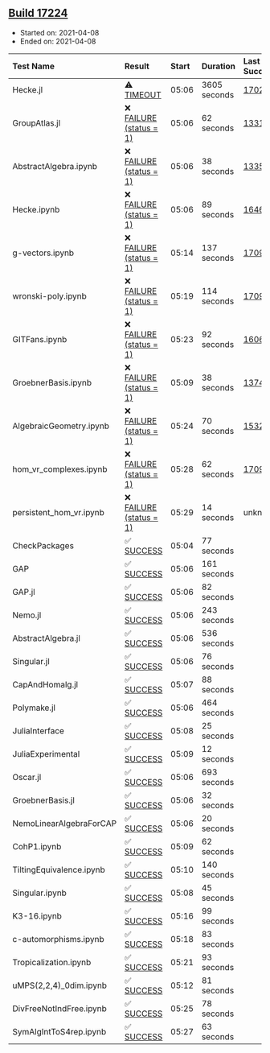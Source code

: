 ## [Build 17224](https://oscarci.mathematik.uni-kl.de/job/oscar/17224/)

* Started on: 2021-04-08
* Ended on: 2021-04-08

| Test Name    | Result | Start | Duration | Last Success | First Failure |
|:-------------|:-------|:------|:---------|:-------------|:--------------|
| Hecke.jl | ⚠ [TIMEOUT](https://oscarci.mathematik.uni-kl.de/job/oscar/17224/artifact/logs/build-17224/Hecke.jl.log) | 05:06 | 3605 seconds | [17022](https://oscarci.mathematik.uni-kl.de/job/oscar/17022/) | [17023](https://oscarci.mathematik.uni-kl.de/job/oscar/17023/) |
| GroupAtlas.jl | ❌ [FAILURE (status = 1)](https://oscarci.mathematik.uni-kl.de/job/oscar/17224/artifact/logs/build-17224/GroupAtlas.jl.log) | 05:06 | 62 seconds | [13311](https://oscarci.mathematik.uni-kl.de/job/oscar/13311/) | [13312](https://oscarci.mathematik.uni-kl.de/job/oscar/13312/) |
| AbstractAlgebra.ipynb | ❌ [FAILURE (status = 1)](https://oscarci.mathematik.uni-kl.de/job/oscar/17224/artifact/logs/build-17224/AbstractAlgebra.ipynb.log) | 05:06 | 38 seconds | [13355](https://oscarci.mathematik.uni-kl.de/job/oscar/13355/) | [13356](https://oscarci.mathematik.uni-kl.de/job/oscar/13356/) |
| Hecke.ipynb | ❌ [FAILURE (status = 1)](https://oscarci.mathematik.uni-kl.de/job/oscar/17224/artifact/logs/build-17224/Hecke.ipynb.log) | 05:06 | 89 seconds | [16463](https://oscarci.mathematik.uni-kl.de/job/oscar/16463/) | [16464](https://oscarci.mathematik.uni-kl.de/job/oscar/16464/) |
| g-vectors.ipynb | ❌ [FAILURE (status = 1)](https://oscarci.mathematik.uni-kl.de/job/oscar/17224/artifact/logs/build-17224/g-vectors.ipynb.log) | 05:14 | 137 seconds | [17099](https://oscarci.mathematik.uni-kl.de/job/oscar/17099/) | [17100](https://oscarci.mathematik.uni-kl.de/job/oscar/17100/) |
| wronski-poly.ipynb | ❌ [FAILURE (status = 1)](https://oscarci.mathematik.uni-kl.de/job/oscar/17224/artifact/logs/build-17224/wronski-poly.ipynb.log) | 05:19 | 114 seconds | [17098](https://oscarci.mathematik.uni-kl.de/job/oscar/17098/) | [17099](https://oscarci.mathematik.uni-kl.de/job/oscar/17099/) |
| GITFans.ipynb | ❌ [FAILURE (status = 1)](https://oscarci.mathematik.uni-kl.de/job/oscar/17224/artifact/logs/build-17224/GITFans.ipynb.log) | 05:23 | 92 seconds | [16068](https://oscarci.mathematik.uni-kl.de/job/oscar/16068/) | [16069](https://oscarci.mathematik.uni-kl.de/job/oscar/16069/) |
| GroebnerBasis.ipynb | ❌ [FAILURE (status = 1)](https://oscarci.mathematik.uni-kl.de/job/oscar/17224/artifact/logs/build-17224/GroebnerBasis.ipynb.log) | 05:09 | 38 seconds | [13748](https://oscarci.mathematik.uni-kl.de/job/oscar/13748/) | [13749](https://oscarci.mathematik.uni-kl.de/job/oscar/13749/) |
| AlgebraicGeometry.ipynb | ❌ [FAILURE (status = 1)](https://oscarci.mathematik.uni-kl.de/job/oscar/17224/artifact/logs/build-17224/AlgebraicGeometry.ipynb.log) | 05:24 | 70 seconds | [15322](https://oscarci.mathematik.uni-kl.de/job/oscar/15322/) | [15323](https://oscarci.mathematik.uni-kl.de/job/oscar/15323/) |
| hom_vr_complexes.ipynb | ❌ [FAILURE (status = 1)](https://oscarci.mathematik.uni-kl.de/job/oscar/17224/artifact/logs/build-17224/hom_vr_complexes.ipynb.log) | 05:28 | 62 seconds | [17099](https://oscarci.mathematik.uni-kl.de/job/oscar/17099/) | [17100](https://oscarci.mathematik.uni-kl.de/job/oscar/17100/) |
| persistent_hom_vr.ipynb | ❌ [FAILURE (status = 1)](https://oscarci.mathematik.uni-kl.de/job/oscar/17224/artifact/logs/build-17224/persistent_hom_vr.ipynb.log) | 05:29 | 14 seconds | unknown | unknown |
| CheckPackages | ✅ [SUCCESS](https://oscarci.mathematik.uni-kl.de/job/oscar/17224/artifact/logs/build-17224/CheckPackages.log) | 05:04 | 77 seconds |  |  |
| GAP | ✅ [SUCCESS](https://oscarci.mathematik.uni-kl.de/job/oscar/17224/artifact/logs/build-17224/GAP.log) | 05:06 | 161 seconds |  |  |
| GAP.jl | ✅ [SUCCESS](https://oscarci.mathematik.uni-kl.de/job/oscar/17224/artifact/logs/build-17224/GAP.jl.log) | 05:06 | 82 seconds |  |  |
| Nemo.jl | ✅ [SUCCESS](https://oscarci.mathematik.uni-kl.de/job/oscar/17224/artifact/logs/build-17224/Nemo.jl.log) | 05:06 | 243 seconds |  |  |
| AbstractAlgebra.jl | ✅ [SUCCESS](https://oscarci.mathematik.uni-kl.de/job/oscar/17224/artifact/logs/build-17224/AbstractAlgebra.jl.log) | 05:06 | 536 seconds |  |  |
| Singular.jl | ✅ [SUCCESS](https://oscarci.mathematik.uni-kl.de/job/oscar/17224/artifact/logs/build-17224/Singular.jl.log) | 05:06 | 76 seconds |  |  |
| CapAndHomalg.jl | ✅ [SUCCESS](https://oscarci.mathematik.uni-kl.de/job/oscar/17224/artifact/logs/build-17224/CapAndHomalg.jl.log) | 05:07 | 88 seconds |  |  |
| Polymake.jl | ✅ [SUCCESS](https://oscarci.mathematik.uni-kl.de/job/oscar/17224/artifact/logs/build-17224/Polymake.jl.log) | 05:06 | 464 seconds |  |  |
| JuliaInterface | ✅ [SUCCESS](https://oscarci.mathematik.uni-kl.de/job/oscar/17224/artifact/logs/build-17224/JuliaInterface.log) | 05:08 | 25 seconds |  |  |
| JuliaExperimental | ✅ [SUCCESS](https://oscarci.mathematik.uni-kl.de/job/oscar/17224/artifact/logs/build-17224/JuliaExperimental.log) | 05:09 | 12 seconds |  |  |
| Oscar.jl | ✅ [SUCCESS](https://oscarci.mathematik.uni-kl.de/job/oscar/17224/artifact/logs/build-17224/Oscar.jl.log) | 05:06 | 693 seconds |  |  |
| GroebnerBasis.jl | ✅ [SUCCESS](https://oscarci.mathematik.uni-kl.de/job/oscar/17224/artifact/logs/build-17224/GroebnerBasis.jl.log) | 05:06 | 32 seconds |  |  |
| NemoLinearAlgebraForCAP | ✅ [SUCCESS](https://oscarci.mathematik.uni-kl.de/job/oscar/17224/artifact/logs/build-17224/NemoLinearAlgebraForCAP.log) | 05:06 | 20 seconds |  |  |
| CohP1.ipynb | ✅ [SUCCESS](https://oscarci.mathematik.uni-kl.de/job/oscar/17224/artifact/logs/build-17224/CohP1.ipynb.log) | 05:09 | 62 seconds |  |  |
| TiltingEquivalence.ipynb | ✅ [SUCCESS](https://oscarci.mathematik.uni-kl.de/job/oscar/17224/artifact/logs/build-17224/TiltingEquivalence.ipynb.log) | 05:10 | 140 seconds |  |  |
| Singular.ipynb | ✅ [SUCCESS](https://oscarci.mathematik.uni-kl.de/job/oscar/17224/artifact/logs/build-17224/Singular.ipynb.log) | 05:08 | 45 seconds |  |  |
| K3-16.ipynb | ✅ [SUCCESS](https://oscarci.mathematik.uni-kl.de/job/oscar/17224/artifact/logs/build-17224/K3-16.ipynb.log) | 05:16 | 99 seconds |  |  |
| c-automorphisms.ipynb | ✅ [SUCCESS](https://oscarci.mathematik.uni-kl.de/job/oscar/17224/artifact/logs/build-17224/c-automorphisms.ipynb.log) | 05:18 | 83 seconds |  |  |
| Tropicalization.ipynb | ✅ [SUCCESS](https://oscarci.mathematik.uni-kl.de/job/oscar/17224/artifact/logs/build-17224/Tropicalization.ipynb.log) | 05:21 | 93 seconds |  |  |
| uMPS(2,2,4)_0dim.ipynb | ✅ [SUCCESS](https://oscarci.mathematik.uni-kl.de/job/oscar/17224/artifact/logs/build-17224/uMPS-2-2-4-_0dim.ipynb.log) | 05:12 | 81 seconds |  |  |
| DivFreeNotIndFree.ipynb | ✅ [SUCCESS](https://oscarci.mathematik.uni-kl.de/job/oscar/17224/artifact/logs/build-17224/DivFreeNotIndFree.ipynb.log) | 05:25 | 78 seconds |  |  |
| SymAlgIntToS4rep.ipynb | ✅ [SUCCESS](https://oscarci.mathematik.uni-kl.de/job/oscar/17224/artifact/logs/build-17224/SymAlgIntToS4rep.ipynb.log) | 05:27 | 63 seconds |  |  |
